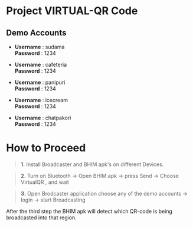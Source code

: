 
# Project VIRTUAL-QR Code 

##  Demo Accounts
   
* **Username** : sudama    
  **Password** : 1234

* **Username** : cafeteria   
  **Password** : 1234

* **Username** : panipuri   
  **Password** : 1234

* **Username** : icecream    
  **Password** : 1234

* **Username** : chatpakori   
  **Password** : 1234



# How to Proceed
> **1.** Install Broadcaster and BHIM apk's on different Devices.

> **2.**  Turn on Bluetooth -> Open BHIM.apk -> press Send -> Choose VirtualQR    , and wait 

> **3.** Open Brodcaster application choose any of the demo accounts -> login -> start Broadcasting

After the third step the BHIM apk will detect which QR-code is being broadcasted into that region.




